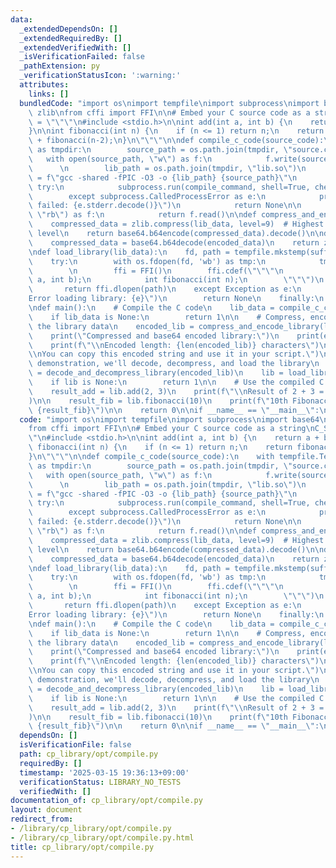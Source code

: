 ```yaml
---
data:
  _extendedDependsOn: []
  _extendedRequiredBy: []
  _extendedVerifiedWith: []
  _isVerificationFailed: false
  _pathExtension: py
  _verificationStatusIcon: ':warning:'
  attributes:
    links: []
  bundledCode: "import os\nimport tempfile\nimport subprocess\nimport base64\nimport\
    \ zlib\nfrom cffi import FFI\n\n# Embed your C source code as a string\nC_SOURCE\
    \ = \"\"\"\n#include <stdio.h>\n\nint add(int a, int b) {\n    return a + b;\n\
    }\n\nint fibonacci(int n) {\n    if (n <= 1) return n;\n    return fibonacci(n-1)\
    \ + fibonacci(n-2);\n}\n\"\"\"\n\ndef compile_c_code(source_code):\n    with tempfile.TemporaryDirectory()\
    \ as tmpdir:\n        source_path = os.path.join(tmpdir, \"source.c\")\n     \
    \   with open(source_path, \"w\") as f:\n            f.write(source_code)\n  \
    \      \n        lib_path = os.path.join(tmpdir, \"lib.so\")\n        compile_command\
    \ = f\"gcc -shared -fPIC -O3 -o {lib_path} {source_path}\"\n        \n       \
    \ try:\n            subprocess.run(compile_command, shell=True, check=True, stderr=subprocess.PIPE)\n\
    \        except subprocess.CalledProcessError as e:\n            print(f\"Compilation\
    \ failed: {e.stderr.decode()}\")\n            return None\n\n        with open(lib_path,\
    \ \"rb\") as f:\n            return f.read()\n\ndef compress_and_encode_library(lib_data):\n\
    \    compressed_data = zlib.compress(lib_data, level=9)  # Highest compression\
    \ level\n    return base64.b64encode(compressed_data).decode()\n\ndef decode_and_decompress_library(encoded_data):\n\
    \    compressed_data = base64.b64decode(encoded_data)\n    return zlib.decompress(compressed_data)\n\
    \ndef load_library(lib_data):\n    fd, path = tempfile.mkstemp(suffix='.so')\n\
    \    try:\n        with os.fdopen(fd, 'wb') as tmp:\n            tmp.write(lib_data)\n\
    \        \n        ffi = FFI()\n        ffi.cdef(\"\"\"\n            int add(int\
    \ a, int b);\n            int fibonacci(int n);\n        \"\"\")\n        \n \
    \       return ffi.dlopen(path)\n    except Exception as e:\n        print(f\"\
    Error loading library: {e}\")\n        return None\n    finally:\n        os.unlink(path)\n\
    \ndef main():\n    # Compile the C code\n    lib_data = compile_c_code(C_SOURCE)\n\
    \    if lib_data is None:\n        return 1\n\n    # Compress, encode, and print\
    \ the library data\n    encoded_lib = compress_and_encode_library(lib_data)\n\
    \    print(\"Compressed and base64 encoded library:\")\n    print(encoded_lib)\n\
    \    print(f\"\\nEncoded length: {len(encoded_lib)} characters\")\n    print(\"\
    \\nYou can copy this encoded string and use it in your script.\")\n\n    # For\
    \ demonstration, we'll decode, decompress, and load the library\n    decoded_lib_data\
    \ = decode_and_decompress_library(encoded_lib)\n    lib = load_library(decoded_lib_data)\n\
    \    if lib is None:\n        return 1\n\n    # Use the compiled C functions\n\
    \    result_add = lib.add(2, 3)\n    print(f\"\\nResult of 2 + 3 = {result_add}\"\
    )\n\n    result_fib = lib.fibonacci(10)\n    print(f\"10th Fibonacci number =\
    \ {result_fib}\")\n\n    return 0\n\nif __name__ == \"__main__\":\n    exit(main())\n"
  code: "import os\nimport tempfile\nimport subprocess\nimport base64\nimport zlib\n\
    from cffi import FFI\n\n# Embed your C source code as a string\nC_SOURCE = \"\"\
    \"\n#include <stdio.h>\n\nint add(int a, int b) {\n    return a + b;\n}\n\nint\
    \ fibonacci(int n) {\n    if (n <= 1) return n;\n    return fibonacci(n-1) + fibonacci(n-2);\n\
    }\n\"\"\"\n\ndef compile_c_code(source_code):\n    with tempfile.TemporaryDirectory()\
    \ as tmpdir:\n        source_path = os.path.join(tmpdir, \"source.c\")\n     \
    \   with open(source_path, \"w\") as f:\n            f.write(source_code)\n  \
    \      \n        lib_path = os.path.join(tmpdir, \"lib.so\")\n        compile_command\
    \ = f\"gcc -shared -fPIC -O3 -o {lib_path} {source_path}\"\n        \n       \
    \ try:\n            subprocess.run(compile_command, shell=True, check=True, stderr=subprocess.PIPE)\n\
    \        except subprocess.CalledProcessError as e:\n            print(f\"Compilation\
    \ failed: {e.stderr.decode()}\")\n            return None\n\n        with open(lib_path,\
    \ \"rb\") as f:\n            return f.read()\n\ndef compress_and_encode_library(lib_data):\n\
    \    compressed_data = zlib.compress(lib_data, level=9)  # Highest compression\
    \ level\n    return base64.b64encode(compressed_data).decode()\n\ndef decode_and_decompress_library(encoded_data):\n\
    \    compressed_data = base64.b64decode(encoded_data)\n    return zlib.decompress(compressed_data)\n\
    \ndef load_library(lib_data):\n    fd, path = tempfile.mkstemp(suffix='.so')\n\
    \    try:\n        with os.fdopen(fd, 'wb') as tmp:\n            tmp.write(lib_data)\n\
    \        \n        ffi = FFI()\n        ffi.cdef(\"\"\"\n            int add(int\
    \ a, int b);\n            int fibonacci(int n);\n        \"\"\")\n        \n \
    \       return ffi.dlopen(path)\n    except Exception as e:\n        print(f\"\
    Error loading library: {e}\")\n        return None\n    finally:\n        os.unlink(path)\n\
    \ndef main():\n    # Compile the C code\n    lib_data = compile_c_code(C_SOURCE)\n\
    \    if lib_data is None:\n        return 1\n\n    # Compress, encode, and print\
    \ the library data\n    encoded_lib = compress_and_encode_library(lib_data)\n\
    \    print(\"Compressed and base64 encoded library:\")\n    print(encoded_lib)\n\
    \    print(f\"\\nEncoded length: {len(encoded_lib)} characters\")\n    print(\"\
    \\nYou can copy this encoded string and use it in your script.\")\n\n    # For\
    \ demonstration, we'll decode, decompress, and load the library\n    decoded_lib_data\
    \ = decode_and_decompress_library(encoded_lib)\n    lib = load_library(decoded_lib_data)\n\
    \    if lib is None:\n        return 1\n\n    # Use the compiled C functions\n\
    \    result_add = lib.add(2, 3)\n    print(f\"\\nResult of 2 + 3 = {result_add}\"\
    )\n\n    result_fib = lib.fibonacci(10)\n    print(f\"10th Fibonacci number =\
    \ {result_fib}\")\n\n    return 0\n\nif __name__ == \"__main__\":\n    exit(main())\n"
  dependsOn: []
  isVerificationFile: false
  path: cp_library/opt/compile.py
  requiredBy: []
  timestamp: '2025-03-15 19:36:13+09:00'
  verificationStatus: LIBRARY_NO_TESTS
  verifiedWith: []
documentation_of: cp_library/opt/compile.py
layout: document
redirect_from:
- /library/cp_library/opt/compile.py
- /library/cp_library/opt/compile.py.html
title: cp_library/opt/compile.py
---
```

